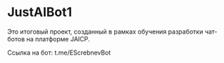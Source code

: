 # JustAIBot1
Это итоговый проект, созданный в рамках обучения разработки чат-ботов на платформе JAICP.

Ссылка на бот: t.me/EScrebnevBot
